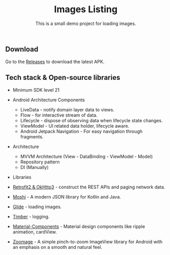 <h1 align="center">Images Listing</h1>

<p align="center">  
This is a small demo project for loading images.
</p>
</br>

## Download
Go to the [Releases](https://github.com/SEAbdulbasit/AirLift/releases) to download the latest APK.

## Tech stack & Open-source libraries
- Minimum SDK level 21
- Android Architecture Components   
  - LiveData - notify domain layer data to views.
  - Flow - for interactive stream of data.
  - Lifecycle - dispose of observing data when lifecycle state changes.
  - ViewModel - UI related data holder, lifecycle aware.
  - Android Jetpack Navigation - For easy navigation through fragments.
  
- Architecture
  - MVVM Architecture (View - DataBinding - ViewModel - Model)
  - Repository pattern
  - DI (Manually)
  
- Libraries 
- [Retrofit2 & OkHttp3](https://github.com/square/retrofit) - construct the REST APIs and paging network data.
- [Moshi](https://github.com/square/moshi/) - A modern JSON library for Kotlin and Java.
- [Glide](https://github.com/bumptech/glide) - loading images.
- [Timber](https://github.com/JakeWharton/timber) - logging.
- [Material-Components](https://github.com/material-components/material-components-android) - Material design components like ripple animation, cardView.
- [Zoomage](https://github.com/jsibbold/zoomage) - A simple pinch-to-zoom ImageView library for Android with an emphasis on a smooth and natural feel.
                                                
